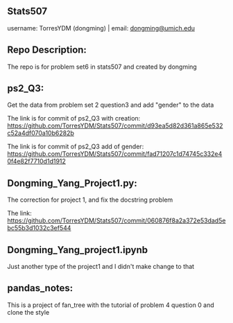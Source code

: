 ## Stats507
username: TorresYDM (dongming) | email: dongming@umich.edu

## Repo Description: 
The repo is for problem set6 in stats507
and created by dongming 

## ps2_Q3:
Get the data from problem set 2 question3 and add "gender" to the data

The link is for commit of ps2_Q3 with creation: https://github.com/TorresYDM/Stats507/commit/d93ea5d82d361a865e532c52a4df070a10b6282b

The link is for commit of ps2_Q3 add of gender: https://github.com/TorresYDM/Stats507/commit/fad71207c1d74745c332e40f4e82f7710d1d1912

## Dongming_Yang_Project1.py: 
The correction for project 1, and fix the docstring problem

The link: https://github.com/TorresYDM/Stats507/commit/060876f8a2a372e53dad5ebc55b3d1032c3ef544

## Dongming_Yang_project1.ipynb
Just another type of the project1 and I didn't make change to that 

## pandas_notes: 
This is a project of fan_tree with the tutorial of problem 4 question 0 and clone the style 